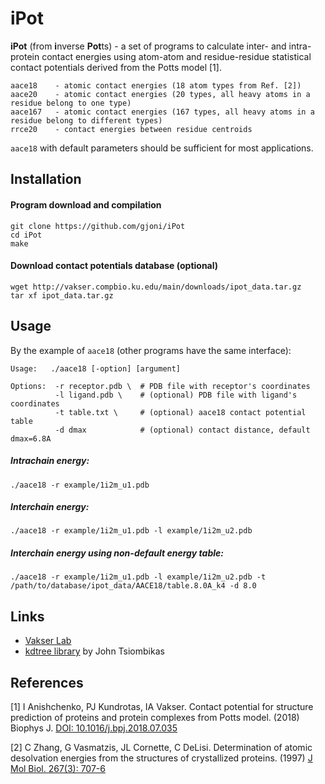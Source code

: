 # iPot

**iPot** (from **i**nverse **Pot**ts) - a set of programs to calculate inter- and intra- protein contact energies using 
atom-atom and residue-residue statistical contact potentials derived from the Potts model [1].

```
aace18    - atomic contact energies (18 atom types from Ref. [2])
aace20    - atomic contact energies (20 types, all heavy atoms in a residue belong to one type)
aace167   - atomic contact energies (167 types, all heavy atoms in a residue belong to different types)
rrce20    - contact energies between residue centroids
```

`aace18` with default parameters should be sufficient for most applications.

## Installation

#### Program download and compilation

```
git clone https://github.com/gjoni/iPot
cd iPot
make
```

#### Download contact potentials database (optional)
```
wget http://vakser.compbio.ku.edu/main/downloads/ipot_data.tar.gz
tar xf ipot_data.tar.gz
```

## Usage

By the example of `aace18` (other programs have the same interface):

```
Usage:   ./aace18 [-option] [argument]

Options:  -r receptor.pdb \  # PDB file with receptor's coordinates
          -l ligand.pdb \    # (optional) PDB file with ligand's coordinates
          -t table.txt \     # (optional) aace18 contact potential table 
          -d dmax            # (optional) contact distance, default dmax=6.8A
```

##### Intrachain energy:
```
./aace18 -r example/1i2m_u1.pdb
```

##### Interchain energy:
```
./aace18 -r example/1i2m_u1.pdb -l example/1i2m_u2.pdb
```

##### Interchain energy using non-default energy table:
```
./aace18 -r example/1i2m_u1.pdb -l example/1i2m_u2.pdb -t /path/to/database/ipot_data/AACE18/table.8.0A_k4 -d 8.0
```


## Links

 - [Vakser Lab](http://vakser.compbio.ku.edu/main/)
 - [kdtree library](https://github.com/jtsiomb/kdtree) by John Tsiombikas


## References
[1] I Anishchenko, PJ Kundrotas, IA Vakser. Contact potential for structure prediction 
of proteins and protein complexes from Potts model. (2018) Biophys J.
[DOI: 10.1016/j.bpj.2018.07.035](https://doi.org/10.1016/j.bpj.2018.07.035)

[2] C Zhang, G Vasmatzis, JL Cornette, C DeLisi. Determination of atomic 
desolvation energies from the structures of crystallized proteins. (1997) 
[J Mol Biol. 267(3): 707-6](https://doi.org/10.1006/jmbi.1996.0859)


